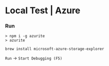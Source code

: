 # Local Test | Azure

### Run
```
> npm i -g azurite
> azurite

brew install microsoft-azure-storage-explorer
```

`Run` -> `Start Debugging (F5)`